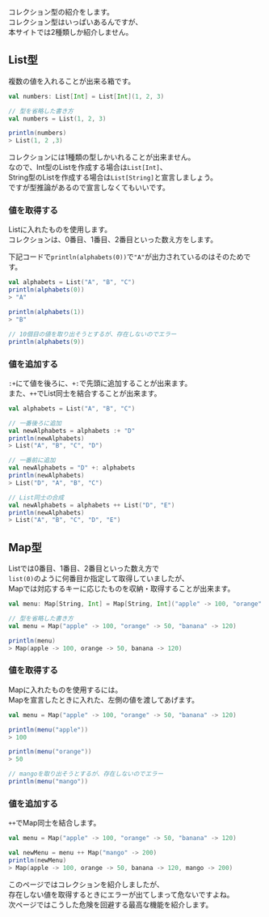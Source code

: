 コレクション型の紹介をします。  
コレクション型はいっぱいあるんですが、  
本サイトでは2種類しか紹介しません。  
## List型
複数の値を入れることが出来る箱です。  
```scala
val numbers: List[Int] = List[Int](1, 2, 3)

// 型を省略した書き方
val numbers = List(1, 2, 3)

println(numbers)
> List(1, 2 ,3)
```

コレクションには1種類の型しかいれることが出来ません。  
なので、Int型のListを作成する場合は`List[Int]`、  
String型のListを作成する場合は`List[String]`と宣言しましょう。  
ですが型推論があるので宣言しなくてもいいです。

### 値を取得する
Listに入れたものを使用します。  
コレクションは、0番目、1番目、2番目といった数え方をします。

下記コードで`println(alphabets(0))`で`"A"`が出力されているのはそのためです。
```scala
val alphabets = List("A", "B", "C")  
println(alphabets(0))
> "A"

println(alphabets(1))
> "B"

// 10個目の値を取り出そうとするが、存在しないのでエラー
println(alphabets(9))
```


### 値を追加する
`:+`にて値を後ろに、`+:`で先頭に追加することが出来ます。  
また、`++`でList同士を結合することが出来ます。
```scala
val alphabets = List("A", "B", "C")

// 一番後ろに追加
val newAlphabets = alphabets :+ "D"
println(newAlphabets)
> List("A", "B", "C", "D")

// 一番前に追加
val newAlphabets = "D" +: alphabets
println(newAlphabets)
> List("D", "A", "B", "C")

// List同士の合成
val newAlphabets = alphabets ++ List("D", "E")
println(newAlphabets)
> List("A", "B", "C", "D", "E")
```


## Map型
Listでは0番目、1番目、2番目といった数え方で  
`list(0)`のように何番目か指定して取得していましたが、  
Mapでは対応するキーに応じたものを収納・取得することが出来ます。  
```scala
val menu: Map[String, Int] = Map[String, Int]("apple" -> 100, "orange" -> 50, "banana" -> 120)

// 型を省略した書き方
val menu = Map("apple" -> 100, "orange" -> 50, "banana" -> 120)

println(menu)
> Map(apple -> 100, orange -> 50, banana -> 120)
```


### 値を取得する
Mapに入れたものを使用するには。  
Mapを宣言したときに入れた、左側の値を渡してあげます。
```scala
val menu = Map("apple" -> 100, "orange" -> 50, "banana" -> 120)

println(menu("apple"))
> 100

println(menu("orange"))
> 50

// mangoを取り出そうとするが、存在しないのでエラー
println(menu("mango"))
```


### 値を追加する
`++`でMap同士を結合します。
```scala
val menu = Map("apple" -> 100, "orange" -> 50, "banana" -> 120)

val newMenu = menu ++ Map("mango" -> 200)
println(newMenu)
> Map(apple -> 100, orange -> 50, banana -> 120, mango -> 200)
```


このページではコレクションを紹介しましたが、  
存在しない値を取得するときにエラーが出てしまって危ないですよね。  
次ページではこうした危険を回避する最高な機能を紹介します。
